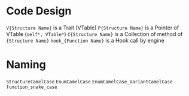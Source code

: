 # Code Design

`V{Structure Name}` is a Trait (VTable)
`P{Structure Name}` is a Pointer of VTable (`self*, VTable*`)
`C{Structure Name}` is a Collection of method of `{Structure Name}`
`hook_{Function Name}` is a Hook call by engine

# Naming

`StructureCamelCase`
`EnumCamelCase`
`EnumCamelCase_VariantCamelCase`
`function_snake_case`